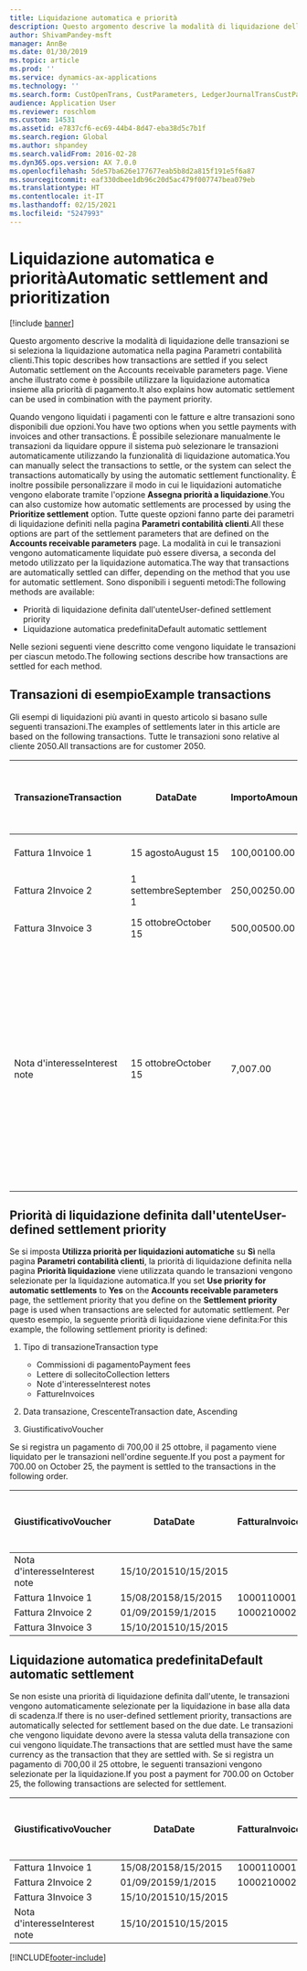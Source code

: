 ```yaml
---
title: Liquidazione automatica e priorità
description: Questo argomento descrive la modalità di liquidazione delle transazioni se si seleziona la liquidazione automatica nella pagina Parametri contabilità clienti. Viene anche illustrato come è possibile utilizzare la liquidazione automatica insieme alla priorità di pagamento.
author: ShivamPandey-msft
manager: AnnBe
ms.date: 01/30/2019
ms.topic: article
ms.prod: ''
ms.service: dynamics-ax-applications
ms.technology: ''
ms.search.form: CustOpenTrans, CustParameters, LedgerJournalTransCustPaym
audience: Application User
ms.reviewer: roschlom
ms.custom: 14531
ms.assetid: e7837cf6-ec69-44b4-8d47-eba38d5c7b1f
ms.search.region: Global
ms.author: shpandey
ms.search.validFrom: 2016-02-28
ms.dyn365.ops.version: AX 7.0.0
ms.openlocfilehash: 5de57ba626e177677eab5b8d2a815f191e5f6a87
ms.sourcegitcommit: eaf330dbee1db96c20d5ac479f007747bea079eb
ms.translationtype: HT
ms.contentlocale: it-IT
ms.lasthandoff: 02/15/2021
ms.locfileid: "5247993"
---
```

# <a name="automatic-settlement-and-prioritization"></a><span data-ttu-id="6bb83-104">Liquidazione automatica e priorità</span><span class="sxs-lookup"><span data-stu-id="6bb83-104">Automatic settlement and prioritization</span></span>

[!include [banner](../includes/banner.md)]

<span data-ttu-id="6bb83-105">Questo argomento descrive la modalità di liquidazione delle transazioni se si seleziona la liquidazione automatica nella pagina Parametri contabilità clienti.</span><span class="sxs-lookup"><span data-stu-id="6bb83-105">This topic describes how transactions are settled if you select Automatic settlement on the Accounts receivable parameters page.</span></span> <span data-ttu-id="6bb83-106">Viene anche illustrato come è possibile utilizzare la liquidazione automatica insieme alla priorità di pagamento.</span><span class="sxs-lookup"><span data-stu-id="6bb83-106">It also explains how automatic settlement can be used in combination with the payment priority.</span></span>

<span data-ttu-id="6bb83-107">Quando vengono liquidati i pagamenti con le fatture e altre transazioni sono disponibili due opzioni.</span><span class="sxs-lookup"><span data-stu-id="6bb83-107">You have two options when you settle payments with invoices and other transactions.</span></span> <span data-ttu-id="6bb83-108">È possibile selezionare manualmente le transazioni da liquidare oppure il sistema può selezionare le transazioni automaticamente utilizzando la funzionalità di liquidazione automatica.</span><span class="sxs-lookup"><span data-stu-id="6bb83-108">You can manually select the transactions to settle, or the system can select the transactions automatically by using the automatic settlement functionality.</span></span> <span data-ttu-id="6bb83-109">È inoltre possibile personalizzare il modo in cui le liquidazioni automatiche vengono elaborate tramite l'opzione **Assegna priorità a liquidazione**.</span><span class="sxs-lookup"><span data-stu-id="6bb83-109">You can also customize how automatic settlements are processed by using the **Prioritize settlement** option.</span></span> <span data-ttu-id="6bb83-110">Tutte queste opzioni fanno parte dei parametri di liquidazione definiti nella pagina **Parametri contabilità clienti**.</span><span class="sxs-lookup"><span data-stu-id="6bb83-110">All these options are part of the settlement parameters that are defined on the **Accounts receivable parameters** page.</span></span> <span data-ttu-id="6bb83-111">La modalità in cui le transazioni vengono automaticamente liquidate può essere diversa, a seconda del metodo utilizzato per la liquidazione automatica.</span><span class="sxs-lookup"><span data-stu-id="6bb83-111">The way that transactions are automatically settled can differ, depending on the method that you use for automatic settlement.</span></span> <span data-ttu-id="6bb83-112">Sono disponibili i seguenti metodi:</span><span class="sxs-lookup"><span data-stu-id="6bb83-112">The following methods are available:</span></span>

-   <span data-ttu-id="6bb83-113">Priorità di liquidazione definita dall'utente</span><span class="sxs-lookup"><span data-stu-id="6bb83-113">User-defined settlement priority</span></span>
-   <span data-ttu-id="6bb83-114">Liquidazione automatica predefinita</span><span class="sxs-lookup"><span data-stu-id="6bb83-114">Default automatic settlement</span></span>

<span data-ttu-id="6bb83-115">Nelle sezioni seguenti viene descritto come vengono liquidate le transazioni per ciascun metodo.</span><span class="sxs-lookup"><span data-stu-id="6bb83-115">The following sections describe how transactions are settled for each method.</span></span>

## <a name="example-transactions"></a><span data-ttu-id="6bb83-116">Transazioni di esempio</span><span class="sxs-lookup"><span data-stu-id="6bb83-116">Example transactions</span></span>
<span data-ttu-id="6bb83-117">Gli esempi di liquidazioni più avanti in questo articolo si basano sulle seguenti transazioni.</span><span class="sxs-lookup"><span data-stu-id="6bb83-117">The examples of settlements later in this article are based on the following transactions.</span></span> <span data-ttu-id="6bb83-118">Tutte le transazioni sono relative al cliente 2050.</span><span class="sxs-lookup"><span data-stu-id="6bb83-118">All transactions are for customer 2050.</span></span>

| <span data-ttu-id="6bb83-119">Transazione</span><span class="sxs-lookup"><span data-stu-id="6bb83-119">Transaction</span></span>   | <span data-ttu-id="6bb83-120">Data</span><span class="sxs-lookup"><span data-stu-id="6bb83-120">Date</span></span>        | <span data-ttu-id="6bb83-121">Importo</span><span class="sxs-lookup"><span data-stu-id="6bb83-121">Amount</span></span> | <span data-ttu-id="6bb83-122">Termini dello sconto di cassa</span><span class="sxs-lookup"><span data-stu-id="6bb83-122">Cash discount terms</span></span> | <span data-ttu-id="6bb83-123">Data sconto di cassa</span><span class="sxs-lookup"><span data-stu-id="6bb83-123">Cash discount date</span></span> | <span data-ttu-id="6bb83-124">Commenti</span><span class="sxs-lookup"><span data-stu-id="6bb83-124">Comments</span></span>                                                                                                                                                                                      |
|---------------|-------------|--------|---------------------|--------------------|-----------------------------------------------------------------------------------------------------------------------------------------------------------------------------------------------|
| <span data-ttu-id="6bb83-125">Fattura 1</span><span class="sxs-lookup"><span data-stu-id="6bb83-125">Invoice 1</span></span>     | <span data-ttu-id="6bb83-126">15 agosto</span><span class="sxs-lookup"><span data-stu-id="6bb83-126">August 15</span></span>   | <span data-ttu-id="6bb83-127">100,00</span><span class="sxs-lookup"><span data-stu-id="6bb83-127">100.00</span></span> | <span data-ttu-id="6bb83-128">2%14, Net 30</span><span class="sxs-lookup"><span data-stu-id="6bb83-128">2%14, Net 30</span></span>        | <span data-ttu-id="6bb83-129">29 agosto</span><span class="sxs-lookup"><span data-stu-id="6bb83-129">August 29</span></span>          |                                                                                                                                                                                               |
| <span data-ttu-id="6bb83-130">Fattura 2</span><span class="sxs-lookup"><span data-stu-id="6bb83-130">Invoice 2</span></span>     | <span data-ttu-id="6bb83-131">1 settembre</span><span class="sxs-lookup"><span data-stu-id="6bb83-131">September 1</span></span> | <span data-ttu-id="6bb83-132">250,00</span><span class="sxs-lookup"><span data-stu-id="6bb83-132">250.00</span></span> | <span data-ttu-id="6bb83-133">2%14, Net 30</span><span class="sxs-lookup"><span data-stu-id="6bb83-133">2%14, Net 30</span></span>        | <span data-ttu-id="6bb83-134">15 settembre</span><span class="sxs-lookup"><span data-stu-id="6bb83-134">September 15</span></span>       |                                                                                                                                                                                               |
| <span data-ttu-id="6bb83-135">Fattura 3</span><span class="sxs-lookup"><span data-stu-id="6bb83-135">Invoice 3</span></span>     | <span data-ttu-id="6bb83-136">15 ottobre</span><span class="sxs-lookup"><span data-stu-id="6bb83-136">October 15</span></span>  | <span data-ttu-id="6bb83-137">500,00</span><span class="sxs-lookup"><span data-stu-id="6bb83-137">500.00</span></span> | <span data-ttu-id="6bb83-138">2% 14/Net 30</span><span class="sxs-lookup"><span data-stu-id="6bb83-138">2% 14/Net 30</span></span>        | <span data-ttu-id="6bb83-139">29 ottobre</span><span class="sxs-lookup"><span data-stu-id="6bb83-139">October 29</span></span>         |                                                                                                                                                                                               |
| <span data-ttu-id="6bb83-140">Nota d'interesse</span><span class="sxs-lookup"><span data-stu-id="6bb83-140">Interest note</span></span> | <span data-ttu-id="6bb83-141">15 ottobre</span><span class="sxs-lookup"><span data-stu-id="6bb83-141">October 15</span></span>  | <span data-ttu-id="6bb83-142">7,00</span><span class="sxs-lookup"><span data-stu-id="6bb83-142">7.00</span></span>   |                     |                    | <span data-ttu-id="6bb83-143">Questa nota d'interesse è per la fattura 1 e la fattura 2.</span><span class="sxs-lookup"><span data-stu-id="6bb83-143">This interest note is for invoice 1 and invoice 2.</span></span> <span data-ttu-id="6bb83-144">L'importo viene calcolato come interesse del 2% sugli importi che sono scaduti da 30 o più giorni.</span><span class="sxs-lookup"><span data-stu-id="6bb83-144">The amount is calculated as 2-percent interest on amounts that are 30 or more days past due.</span></span> <span data-ttu-id="6bb83-145">Ad esempio, 0,02 × (100,00 + 250,00) = 7,00.</span><span class="sxs-lookup"><span data-stu-id="6bb83-145">For example, 0.02 × (100.00 + 250.00) = 7.00.</span></span> |

## <a name="user-defined-settlement-priority"></a><span data-ttu-id="6bb83-146">Priorità di liquidazione definita dall'utente</span><span class="sxs-lookup"><span data-stu-id="6bb83-146">User-defined settlement priority</span></span>
<span data-ttu-id="6bb83-147">Se si imposta **Utilizza priorità per liquidazioni automatiche** su **Sì** nella pagina **Parametri contabilità clienti**, la priorità di liquidazione definita nella pagina **Priorità liquidazione** viene utilizzata quando le transazioni vengono selezionate per la liquidazione automatica.</span><span class="sxs-lookup"><span data-stu-id="6bb83-147">If you set **Use priority for automatic settlements** to **Yes** on the **Accounts receivable parameters** page, the settlement priority that you define on the **Settlement priority** page is used when transactions are selected for automatic settlement.</span></span> <span data-ttu-id="6bb83-148">Per questo esempio, la seguente priorità di liquidazione viene definita:</span><span class="sxs-lookup"><span data-stu-id="6bb83-148">For this example, the following settlement priority is defined:</span></span>

1.  <span data-ttu-id="6bb83-149">Tipo di transazione</span><span class="sxs-lookup"><span data-stu-id="6bb83-149">Transaction type</span></span>
    -   <span data-ttu-id="6bb83-150">Commissioni di pagamento</span><span class="sxs-lookup"><span data-stu-id="6bb83-150">Payment fees</span></span>
    -   <span data-ttu-id="6bb83-151">Lettere di sollecito</span><span class="sxs-lookup"><span data-stu-id="6bb83-151">Collection letters</span></span>
    -   <span data-ttu-id="6bb83-152">Note d'interesse</span><span class="sxs-lookup"><span data-stu-id="6bb83-152">Interest notes</span></span>
    -   <span data-ttu-id="6bb83-153">Fatture</span><span class="sxs-lookup"><span data-stu-id="6bb83-153">Invoices</span></span>

2.  <span data-ttu-id="6bb83-154">Data transazione, Crescente</span><span class="sxs-lookup"><span data-stu-id="6bb83-154">Transaction date, Ascending</span></span>
3.  <span data-ttu-id="6bb83-155">Giustificativo</span><span class="sxs-lookup"><span data-stu-id="6bb83-155">Voucher</span></span>

<span data-ttu-id="6bb83-156">Se si registra un pagamento di 700,00 il 25 ottobre, il pagamento viene liquidato per le transazioni nell'ordine seguente.</span><span class="sxs-lookup"><span data-stu-id="6bb83-156">If you post a payment for 700.00 on October 25, the payment is settled to the transactions in the following order.</span></span>

| <span data-ttu-id="6bb83-157">Giustificativo</span><span class="sxs-lookup"><span data-stu-id="6bb83-157">Voucher</span></span>       | <span data-ttu-id="6bb83-158">Data</span><span class="sxs-lookup"><span data-stu-id="6bb83-158">Date</span></span>       | <span data-ttu-id="6bb83-159">Fattura</span><span class="sxs-lookup"><span data-stu-id="6bb83-159">Invoice</span></span> | <span data-ttu-id="6bb83-160">Importo nella valuta della transazione</span><span class="sxs-lookup"><span data-stu-id="6bb83-160">Amount in transaction currency</span></span> | <span data-ttu-id="6bb83-161">Importo da liquidare</span><span class="sxs-lookup"><span data-stu-id="6bb83-161">Amount to settle</span></span> | <span data-ttu-id="6bb83-162">Saldo</span><span class="sxs-lookup"><span data-stu-id="6bb83-162">Balance</span></span> | <span data-ttu-id="6bb83-163">Valuta</span><span class="sxs-lookup"><span data-stu-id="6bb83-163">Currency</span></span> |
|---------------|------------|---------|--------------------------------|------------------|---------|----------|
| <span data-ttu-id="6bb83-164">Nota d'interesse</span><span class="sxs-lookup"><span data-stu-id="6bb83-164">Interest note</span></span> | <span data-ttu-id="6bb83-165">15/10/2015</span><span class="sxs-lookup"><span data-stu-id="6bb83-165">10/15/2015</span></span> |         | <span data-ttu-id="6bb83-166">7,00</span><span class="sxs-lookup"><span data-stu-id="6bb83-166">7.00</span></span>                           | <span data-ttu-id="6bb83-167">7,00</span><span class="sxs-lookup"><span data-stu-id="6bb83-167">7.00</span></span>             | <span data-ttu-id="6bb83-168">0,00</span><span class="sxs-lookup"><span data-stu-id="6bb83-168">0.00</span></span>    | <span data-ttu-id="6bb83-169">GBP</span><span class="sxs-lookup"><span data-stu-id="6bb83-169">USD</span></span>      |
| <span data-ttu-id="6bb83-170">Fattura 1</span><span class="sxs-lookup"><span data-stu-id="6bb83-170">Invoice 1</span></span>     | <span data-ttu-id="6bb83-171">15/08/2015</span><span class="sxs-lookup"><span data-stu-id="6bb83-171">8/15/2015</span></span>  | <span data-ttu-id="6bb83-172">10001</span><span class="sxs-lookup"><span data-stu-id="6bb83-172">10001</span></span>   | <span data-ttu-id="6bb83-173">100,00</span><span class="sxs-lookup"><span data-stu-id="6bb83-173">100.00</span></span>                         | <span data-ttu-id="6bb83-174">100,00</span><span class="sxs-lookup"><span data-stu-id="6bb83-174">100.00</span></span>           | <span data-ttu-id="6bb83-175">0,00</span><span class="sxs-lookup"><span data-stu-id="6bb83-175">0.00</span></span>    | <span data-ttu-id="6bb83-176">GBP</span><span class="sxs-lookup"><span data-stu-id="6bb83-176">USD</span></span>      |
| <span data-ttu-id="6bb83-177">Fattura 2</span><span class="sxs-lookup"><span data-stu-id="6bb83-177">Invoice 2</span></span>     | <span data-ttu-id="6bb83-178">01/09/2015</span><span class="sxs-lookup"><span data-stu-id="6bb83-178">9/1/2015</span></span>   | <span data-ttu-id="6bb83-179">10002</span><span class="sxs-lookup"><span data-stu-id="6bb83-179">10002</span></span>   | <span data-ttu-id="6bb83-180">250,00</span><span class="sxs-lookup"><span data-stu-id="6bb83-180">250.00</span></span>                         | <span data-ttu-id="6bb83-181">250,00</span><span class="sxs-lookup"><span data-stu-id="6bb83-181">250.00</span></span>           | <span data-ttu-id="6bb83-182">0,00</span><span class="sxs-lookup"><span data-stu-id="6bb83-182">0.00</span></span>    | <span data-ttu-id="6bb83-183">GBP</span><span class="sxs-lookup"><span data-stu-id="6bb83-183">USD</span></span>      |
| <span data-ttu-id="6bb83-184">Fattura 3</span><span class="sxs-lookup"><span data-stu-id="6bb83-184">Invoice 3</span></span>     | <span data-ttu-id="6bb83-185">15/10/2015</span><span class="sxs-lookup"><span data-stu-id="6bb83-185">10/15/2015</span></span> |         | <span data-ttu-id="6bb83-186">500,00</span><span class="sxs-lookup"><span data-stu-id="6bb83-186">500.00</span></span>                         | <span data-ttu-id="6bb83-187">343,00</span><span class="sxs-lookup"><span data-stu-id="6bb83-187">343.00</span></span>           | <span data-ttu-id="6bb83-188">157,00</span><span class="sxs-lookup"><span data-stu-id="6bb83-188">157.00</span></span>  | <span data-ttu-id="6bb83-189">GBP</span><span class="sxs-lookup"><span data-stu-id="6bb83-189">USD</span></span>      |

## <a name="default-automatic-settlement"></a><span data-ttu-id="6bb83-190">Liquidazione automatica predefinita</span><span class="sxs-lookup"><span data-stu-id="6bb83-190">Default automatic settlement</span></span>
<span data-ttu-id="6bb83-191">Se non esiste una priorità di liquidazione definita dall'utente, le transazioni vengono automaticamente selezionate per la liquidazione in base alla data di scadenza.</span><span class="sxs-lookup"><span data-stu-id="6bb83-191">If there is no user-defined settlement priority, transactions are automatically selected for settlement based on the due date.</span></span> <span data-ttu-id="6bb83-192">Le transazioni che vengono liquidate devono avere la stessa valuta della transazione con cui vengono liquidate.</span><span class="sxs-lookup"><span data-stu-id="6bb83-192">The transactions that are settled must have the same currency as the transaction that they are settled with.</span></span> <span data-ttu-id="6bb83-193">Se si registra un pagamento di 700,00 il 25 ottobre, le seguenti transazioni vengono selezionate per la liquidazione.</span><span class="sxs-lookup"><span data-stu-id="6bb83-193">If you post a payment for 700.00 on October 25, the following transactions are selected for settlement.</span></span>

| <span data-ttu-id="6bb83-194">Giustificativo</span><span class="sxs-lookup"><span data-stu-id="6bb83-194">Voucher</span></span>       | <span data-ttu-id="6bb83-195">Data</span><span class="sxs-lookup"><span data-stu-id="6bb83-195">Date</span></span>       | <span data-ttu-id="6bb83-196">Fattura</span><span class="sxs-lookup"><span data-stu-id="6bb83-196">Invoice</span></span> | <span data-ttu-id="6bb83-197">Importo nella valuta della transazione</span><span class="sxs-lookup"><span data-stu-id="6bb83-197">Amount in transaction currency</span></span> | <span data-ttu-id="6bb83-198">Importo da liquidare</span><span class="sxs-lookup"><span data-stu-id="6bb83-198">Amount to settle</span></span> | <span data-ttu-id="6bb83-199">Saldo</span><span class="sxs-lookup"><span data-stu-id="6bb83-199">Balance</span></span> | <span data-ttu-id="6bb83-200">Valuta</span><span class="sxs-lookup"><span data-stu-id="6bb83-200">Currency</span></span> |
|---------------|------------|---------|--------------------------------|------------------|---------|----------|
| <span data-ttu-id="6bb83-201">Fattura 1</span><span class="sxs-lookup"><span data-stu-id="6bb83-201">Invoice 1</span></span>     | <span data-ttu-id="6bb83-202">15/08/2015</span><span class="sxs-lookup"><span data-stu-id="6bb83-202">8/15/2015</span></span>  | <span data-ttu-id="6bb83-203">10001</span><span class="sxs-lookup"><span data-stu-id="6bb83-203">10001</span></span>   | <span data-ttu-id="6bb83-204">100,00</span><span class="sxs-lookup"><span data-stu-id="6bb83-204">100.00</span></span>                         | <span data-ttu-id="6bb83-205">100,00</span><span class="sxs-lookup"><span data-stu-id="6bb83-205">100.00</span></span>           | <span data-ttu-id="6bb83-206">0,00</span><span class="sxs-lookup"><span data-stu-id="6bb83-206">0.00</span></span>    | <span data-ttu-id="6bb83-207">GBP</span><span class="sxs-lookup"><span data-stu-id="6bb83-207">USD</span></span>      |
| <span data-ttu-id="6bb83-208">Fattura 2</span><span class="sxs-lookup"><span data-stu-id="6bb83-208">Invoice 2</span></span>     | <span data-ttu-id="6bb83-209">01/09/2015</span><span class="sxs-lookup"><span data-stu-id="6bb83-209">9/1/2015</span></span>   | <span data-ttu-id="6bb83-210">10002</span><span class="sxs-lookup"><span data-stu-id="6bb83-210">10002</span></span>   | <span data-ttu-id="6bb83-211">250,00</span><span class="sxs-lookup"><span data-stu-id="6bb83-211">250.00</span></span>                         | <span data-ttu-id="6bb83-212">250,00</span><span class="sxs-lookup"><span data-stu-id="6bb83-212">250.00</span></span>           | <span data-ttu-id="6bb83-213">0,00</span><span class="sxs-lookup"><span data-stu-id="6bb83-213">0.00</span></span>    | <span data-ttu-id="6bb83-214">GBP</span><span class="sxs-lookup"><span data-stu-id="6bb83-214">USD</span></span>      |
| <span data-ttu-id="6bb83-215">Fattura 3</span><span class="sxs-lookup"><span data-stu-id="6bb83-215">Invoice 3</span></span>     | <span data-ttu-id="6bb83-216">15/10/2015</span><span class="sxs-lookup"><span data-stu-id="6bb83-216">10/15/2015</span></span> |         | <span data-ttu-id="6bb83-217">500.00</span><span class="sxs-lookup"><span data-stu-id="6bb83-217">500.00</span></span>                         | <span data-ttu-id="6bb83-218">350.00</span><span class="sxs-lookup"><span data-stu-id="6bb83-218">350.00</span></span>           | <span data-ttu-id="6bb83-219">150.00</span><span class="sxs-lookup"><span data-stu-id="6bb83-219">150.00</span></span>  | <span data-ttu-id="6bb83-220">GBP</span><span class="sxs-lookup"><span data-stu-id="6bb83-220">USD</span></span>      |
| <span data-ttu-id="6bb83-221">Nota d'interesse</span><span class="sxs-lookup"><span data-stu-id="6bb83-221">Interest note</span></span> | <span data-ttu-id="6bb83-222">15/10/2015</span><span class="sxs-lookup"><span data-stu-id="6bb83-222">10/15/2015</span></span> |         | <span data-ttu-id="6bb83-223">7.00</span><span class="sxs-lookup"><span data-stu-id="6bb83-223">7.00</span></span>                           | <span data-ttu-id="6bb83-224">0,00</span><span class="sxs-lookup"><span data-stu-id="6bb83-224">0.00</span></span>             | <span data-ttu-id="6bb83-225">7.00</span><span class="sxs-lookup"><span data-stu-id="6bb83-225">7.00</span></span>    | <span data-ttu-id="6bb83-226">GBP</span><span class="sxs-lookup"><span data-stu-id="6bb83-226">USD</span></span>      |







[!INCLUDE[footer-include](../../includes/footer-banner.md)]
